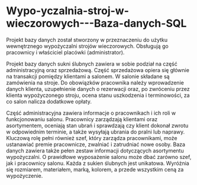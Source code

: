 # Wypo-yczalnia-stroj-w-wieczorowych---Baza-danych-SQL

Projekt bazy danych został stworzony w przeznaczeniu do użytku wewnętrznego wypożyczalni 
strojów wieczorowych. Obsługują go pracownicy i właściciel placówki (administrator).

Projekt bazy danych sukni ślubnych zawiera w sobie podział na część administracyjną oraz 
sprzedażową. Część sprzedażowa opiera się głównie na transakcji pomiędzy klientami a 
salonem.
W salonie składane są zamówienia na stroje. Do obowiązków pracownika należy 
wprowadzenie danych klienta, uzupełnienie danych o rezerwacji oraz, po zwróceniu przez 
klienta wypożyczonego stroju, ocena stanu uszkodzenia i terminowości, za co salon nalicza 
dodatkowe opłaty.

Część administracyjna zawiera informacje o pracownikach i ich roli w funkcjonowaniu salonu. 
Pracownicy zarządzają klientami oraz asortymentem, oceniają stan ubrań i sprawdzają czy 
klient dokonał zwrotu w odpowiednim terminie, a także wysyłają ubrania do pralni lub 
naprawy.
Kluczową rolę pełni również szef, który zarządza pracownikami, może ustanawiać 
premie pracownicze, zwalniać i zatrudniać nowe osoby.
Baza danych zawiera także pełen zestaw informacji dotyczących asortymentu wypożyczalni. O 
prawidłowe wyposażenie salonu może dbać zarówno szef, jak i pracownicy salonu.
Każda z sukien ślubnych jest unikatowa. Wyróżnia się rozmiarem, materiałem, marką, kolorem, a 
przede wszystkim ceną za wypożyczenie. 
